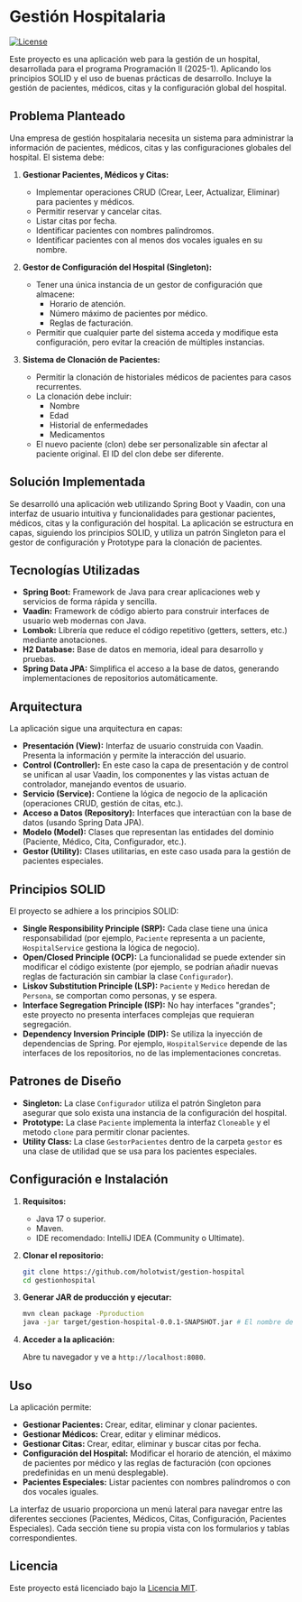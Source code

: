 # Gestión Hospitalaria

[![License](https://img.shields.io/badge/license-MIT-blue.svg)](LICENSE)

Este proyecto es una aplicación web para la gestión de un hospital, desarrollada para el programa Programación II (2025-1).  Aplicando los principios SOLID y el uso de buenas prácticas de desarrollo. Incluye la gestión de pacientes, médicos, citas y la configuración global del hospital.

## Problema Planteado

Una empresa de gestión hospitalaria necesita un sistema para administrar la información de pacientes, médicos, citas y las configuraciones globales del hospital. El sistema debe:

1.  **Gestionar Pacientes, Médicos y Citas:**
    *   Implementar operaciones CRUD (Crear, Leer, Actualizar, Eliminar) para pacientes y médicos.
    *   Permitir reservar y cancelar citas.
    *   Listar citas por fecha.
    *   Identificar pacientes con nombres palíndromos.
    *   Identificar pacientes con al menos dos vocales iguales en su nombre.

2.  **Gestor de Configuración del Hospital (Singleton):**
    *   Tener una única instancia de un gestor de configuración que almacene:
        *   Horario de atención.
        *   Número máximo de pacientes por médico.
        *   Reglas de facturación.
    *   Permitir que cualquier parte del sistema acceda y modifique esta configuración, pero evitar la creación de múltiples instancias.

3.  **Sistema de Clonación de Pacientes:**
    *   Permitir la clonación de historiales médicos de pacientes para casos recurrentes.
    *   La clonación debe incluir:
        *   Nombre
        *   Edad
        *   Historial de enfermedades
        *   Medicamentos
    *   El nuevo paciente (clon) debe ser personalizable sin afectar al paciente original.  El ID del clon debe ser diferente.

## Solución Implementada

Se desarrolló una aplicación web utilizando Spring Boot y Vaadin, con una interfaz de usuario intuitiva y funcionalidades para gestionar pacientes, médicos, citas y la configuración del hospital. La aplicación se estructura en capas, siguiendo los principios SOLID, y utiliza un patrón Singleton para el gestor de configuración y Prototype para la clonación de pacientes.

## Tecnologías Utilizadas

*   **Spring Boot:** Framework de Java para crear aplicaciones web y servicios de forma rápida y sencilla.
*   **Vaadin:** Framework de código abierto para construir interfaces de usuario web modernas con Java.
*   **Lombok:** Librería que reduce el código repetitivo (getters, setters, etc.) mediante anotaciones.
*   **H2 Database:** Base de datos en memoria, ideal para desarrollo y pruebas.
*   **Spring Data JPA:** Simplifica el acceso a la base de datos, generando implementaciones de repositorios automáticamente.

## Arquitectura

La aplicación sigue una arquitectura en capas:

*   **Presentación (View):**  Interfaz de usuario construida con Vaadin.  Presenta la información y permite la interacción del usuario.
*   **Control (Controller):** En este caso la capa de presentación y de control se unifican al usar Vaadin, los componentes y las vistas actuan de controlador, manejando eventos de usuario.
*   **Servicio (Service):** Contiene la lógica de negocio de la aplicación (operaciones CRUD, gestión de citas, etc.).
*   **Acceso a Datos (Repository):**  Interfaces que interactúan con la base de datos (usando Spring Data JPA).
*   **Modelo (Model):**  Clases que representan las entidades del dominio (Paciente, Médico, Cita, Configurador, etc.).
*   **Gestor (Utility):** Clases utilitarias, en este caso usada para la gestión de pacientes especiales.

## Principios SOLID

El proyecto se adhiere a los principios SOLID:

*   **Single Responsibility Principle (SRP):** Cada clase tiene una única responsabilidad (por ejemplo, `Paciente` representa a un paciente, `HospitalService` gestiona la lógica de negocio).
*   **Open/Closed Principle (OCP):**  La funcionalidad se puede extender sin modificar el código existente (por ejemplo, se podrían añadir nuevas reglas de facturación sin cambiar la clase `Configurador`).
*   **Liskov Substitution Principle (LSP):**  `Paciente` y `Medico` heredan de `Persona`, se comportan como personas, y se espera.
*   **Interface Segregation Principle (ISP):** No hay interfaces "grandes"; este proyecto no presenta interfaces complejas que requieran segregación.
*   **Dependency Inversion Principle (DIP):**  Se utiliza la inyección de dependencias de Spring.  Por ejemplo, `HospitalService` depende de las interfaces de los repositorios, no de las implementaciones concretas.

## Patrones de Diseño

*   **Singleton:**  La clase `Configurador` utiliza el patrón Singleton para asegurar que solo exista una instancia de la configuración del hospital.
* **Prototype:** La clase `Paciente` implementa la interfaz `Cloneable` y el metodo `clone` para permitir clonar pacientes.
* **Utility Class:** La clase `GestorPacientes` dentro de la carpeta `gestor` es una clase de utilidad que se usa para los pacientes especiales.

## Configuración e Instalación

1.  **Requisitos:**

    *   Java 17 o superior.
    *   Maven.
    *   IDE recomendado: IntelliJ IDEA (Community o Ultimate).

2.  **Clonar el repositorio:**

    ```bash
    git clone https://github.com/holotwist/gestion-hospital
    cd gestionhospital
    ```

3.  **Generar JAR de producción y ejecutar:**

    ```bash
    mvn clean package -Pproduction
    java -jar target/gestion-hospital-0.0.1-SNAPSHOT.jar # El nombre del JAR puede variar
    ```

4.  **Acceder a la aplicación:**

    Abre tu navegador y ve a `http://localhost:8080`.

## Uso

La aplicación permite:

*   **Gestionar Pacientes:** Crear, editar, eliminar y clonar pacientes.
*   **Gestionar Médicos:** Crear, editar y eliminar médicos.
*   **Gestionar Citas:** Crear, editar, eliminar y buscar citas por fecha.
*   **Configuración del Hospital:** Modificar el horario de atención, el máximo de pacientes por médico y las reglas de facturación (con opciones predefinidas en un menú desplegable).
* **Pacientes Especiales:** Listar pacientes con nombres palíndromos o con dos vocales iguales.

La interfaz de usuario proporciona un menú lateral para navegar entre las diferentes secciones (Pacientes, Médicos, Citas, Configuración, Pacientes Especiales).  Cada sección tiene su propia vista con los formularios y tablas correspondientes.
## Licencia

Este proyecto está licenciado bajo la [Licencia MIT](LICENSE).
